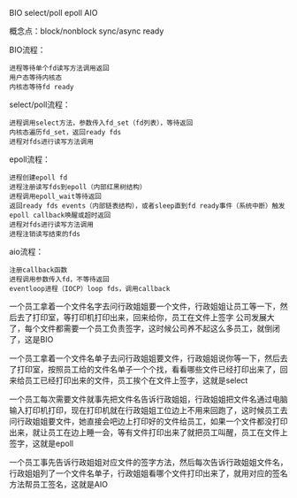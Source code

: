 BIO select/poll epoll AIO

概念点：block/nonblock sync/async ready

BIO流程：

    进程等待单个fd读写方法调用返回
    用户态等待内核态
    内核态等待fd ready

select/poll流程：

    进程调用select方法，参数传入fd_set（fd列表），等待返回
    内核态遍历fd_set，返回ready fds
    进程对fds进行读写方法调用

epoll流程：

    进程创建epoll fd
    进程注册读写fds到epoll（内部红黑树结构）
    进程调用epoll_wait等待返回
    返回ready fds events（内部链表结构），或者sleep直到fd ready事件（系统中断）触发epoll callback唤醒或超时返回
    进程对fds进行读写方法调用
    进程注销读写结束的fds

aio流程：

    注册callback函数
    进程调用参数传入fd，不等待返回
    eventloop进程（IOCP）loop fds，调用callback

一个员工拿着一个文件名字去问行政姐姐要一个文件，行政姐姐让员工等一下，然后去了打印室，等打印机打印出来，回来给你，员工在文件上签字
公司发展大了，每个文件都需要一个员工负责签字，这时候公司养不起这么多员工，就倒闭了，这是BIO

一个员工拿着一个文件名单子去问行政姐姐要文件，行政姐姐说你等一下，然后去了打印室，按照员工给的文件名单子一个个找，看看哪些文件已经打印出来了，回来给员工已经打印出来的文件，员工挨个在文件上签字，这就是select

一个员工每次需要文件就事先把文件名告诉行政姐姐，行政姐姐把文件名通过电脑输入打印机打印，现在打印机就在行政姐姐工位边上不用来回跑了，这时候员工去问行政姐姐要文件，她直接会吧边上打印好的文件给员工，如果一个文件都没打印出来，就让员工在边上睡一会，等有文件打印出来了就把员工叫醒，员工在文件上签字，这就是epoll

一个员工事先告诉行政姐姐对应文件的签字方法，然后每次告诉行政姐姐文件名，行政姐姐列了一个文件名单子，行政姐姐看哪个文件打印出来了，就用对应的签名方法帮员工签名，这就是AIO
